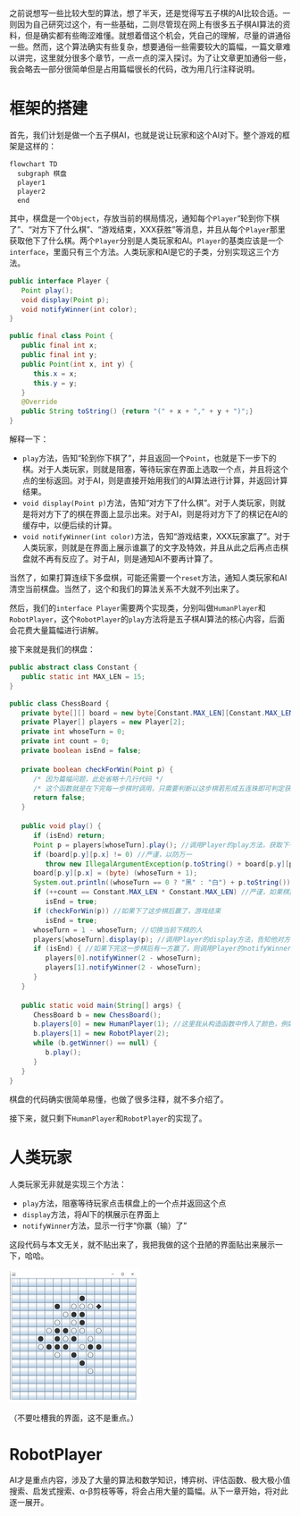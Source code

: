 之前说想写一些比较大型的算法，想了半天，还是觉得写五子棋的AI比较合适。一则因为自己研究过这个，有一些基础，二则尽管现在网上有很多五子棋AI算法的资料，但是确实都有些晦涩难懂。就想着借这个机会，凭自己的理解，尽量的讲通俗一些。然而，这个算法确实有些复杂，想要通俗一些需要较大的篇幅，一篇文章难以讲完，这里就分很多个章节，一点一点的深入探讨。为了让文章更加通俗一些，我会略去一部分很简单但是占用篇幅很长的代码，改为用几行注释说明。

# 框架的搭建

首先，我们计划是做一个五子棋AI，也就是说让玩家和这个AI对下。整个游戏的框架是这样的：

```mermaid
flowchart TD
  subgraph 棋盘
  player1
  player2
  end
```

其中，棋盘是一个`Object`，存放当前的棋局情况，通知每个`Player`“轮到你下棋了”、“对方下了什么棋”、“游戏结束，XXX获胜”等消息，并且从每个`Player`那里获取他下了什么棋。两个`Player`分别是人类玩家和AI。`Player`的基类应该是一个`interface`，里面只有三个方法。人类玩家和AI是它的子类，分别实现这三个方法。

```java
public interface Player {
   Point play();
   void display(Point p);
   void notifyWinner(int color);
}
```

```java
public final class Point {
   public final int x;
   public final int y;
   public Point(int x, int y) {
      this.x = x;
      this.y = y;
   }
   @Override
   public String toString() {return "(" + x + "," + y + ")";}
}
```

解释一下：

 - `play`方法，告知“轮到你下棋了”，并且返回一个`Point`，也就是下一步下的棋。对于人类玩家，则就是阻塞，等待玩家在界面上选取一个点，并且将这个点的坐标返回。对于AI，则是直接开始用我们的AI算法进行计算，并返回计算结果。
 - `void display(Point p)`方法，告知“对方下了什么棋”。对于人类玩家，则就是将对方下了的棋在界面上显示出来。对于AI，则是将对方下了的棋记在AI的缓存中，以便后续的计算。
 - `void notifyWinner(int color)`方法，告知“游戏结束，XXX玩家赢了”。对于人类玩家，则就是在界面上展示谁赢了的文字及特效，并且从此之后再点击棋盘就不再有反应了。对于AI，则是通知AI不要再计算了。

当然了，如果打算连续下多盘棋，可能还需要一个`reset`方法，通知人类玩家和AI清空当前棋盘。当然了，这个和我们的算法关系不大就不列出来了。

然后，我们的`interface Player`需要两个实现类，分别叫做`HumanPlayer`和`RobotPlayer`，这个`RobotPlayer`的`play`方法将是五子棋AI算法的核心内容，后面会花费大量篇幅进行讲解。

接下来就是我们的棋盘：

```java
public abstract class Constant {
   public static int MAX_LEN = 15;
}
```

```java
public class ChessBoard {
   private byte[][] board = new byte[Constant.MAX_LEN][Constant.MAX_LEN];
   private Player[] players = new Player[2];
   private int whoseTurn = 0;
   private int count = 0;
   private boolean isEnd = false;
   
   private boolean checkForWin(Point p) {
      /* 因为篇幅问题，此处省略十几行代码 */
      /* 这个函数就是在下完每一步棋时调用，只需要判断以这步棋若形成五连珠即可判定获胜 */
      return false;
   }

   public void play() {
      if (isEnd) return;
      Point p = players[whoseTurn].play(); //调用Player的play方法，获取下一步下的棋
      if (board[p.y][p.x] != 0) //严谨，以防万一
         throw new IllegalArgumentException(p.toString() + board[p.y][p.x]);
      board[p.y][p.x] = (byte) (whoseTurn + 1);
      System.out.println((whoseTurn == 0 ? "黑" : "白") + p.toString()); //打印日志
      if (++count == Constant.MAX_LEN * Constant.MAX_LEN) //严谨，如果棋盘下满了游戏结束
         isEnd = true;
      if (checkForWin(p)) //如果下了这步棋后赢了，游戏结束
         isEnd = true;
      whoseTurn = 1 - whoseTurn; //切换当前下棋的人
      players[whoseTurn].display(p); //调用Player的display方法，告知他对方下了哪步棋
      if (isEnd) { //如果下完这一步棋后有一方赢了，则调用Player的notifyWinner方法通知
         players[0].notifyWinner(2 - whoseTurn);
         players[1].notifyWinner(2 - whoseTurn);
      }
   }
   
   public static void main(String[] args) {
      ChessBoard b = new ChessBoard();
      b.players[0] = new HumanPlayer(1); //这里我从构造函数中传入了颜色，例如1表示执黑，2表示执白
      b.players[1] = new RobotPlayer(2);
      while (b.getWinner() == null) {
         b.play();
      }
   }
}
```

棋盘的代码确实很简单易懂，也做了很多注释，就不多介绍了。

接下来，就只剩下`HumanPlayer`和`RobotPlayer`的实现了。

# 人类玩家

人类玩家无非就是实现三个方法：
 - `play`方法，阻塞等待玩家点击棋盘上的一个点并返回这个点
 - `display`方法，将AI下的棋展示在界面上
 - `notifyWinner`方法，显示一行字“你赢（输）了”

这段代码与本文无关，就不贴出来了，我把我做的这个丑陋的界面贴出来展示一下，哈哈。

![丑陋的界面](pic/20191018105636428.png)

（不要吐槽我的界面，这不是重点。）

# RobotPlayer

AI才是重点内容，涉及了大量的算法和数学知识，博弈树、评估函数、极大极小值搜索、启发式搜索、α-β剪枝等等，将会占用大量的篇幅。从下一章开始，将对此逐一展开。